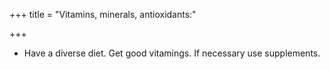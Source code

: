 +++
title = "Vitamins, minerals, antioxidants:"

+++
- Have a diverse diet. Get good vitamings. If necessary use supplements.

